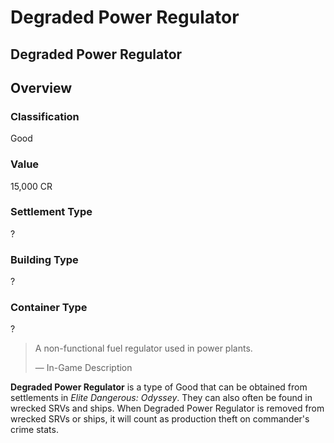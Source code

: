 # Degraded Power Regulator
## Degraded Power Regulator

## Overview

### Classification

Good

### Value

15,000 CR

### Settlement Type

?

### Building Type

?

### Container Type

?

> 
> 
> A non-functional fuel regulator used in power plants.
> 
> 
> — In-Game Description
> 

**Degraded Power Regulator** is a type of Good that can be obtained from settlements in *Elite Dangerous: Odyssey*. They can also often be found in wrecked SRVs and ships. When Degraded Power Regulator  is removed from wrecked SRVs or ships,  it will count as production theft on commander's crime stats.